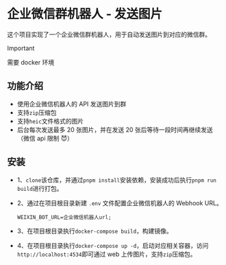 # 企业微信群机器人 - 发送图片

这个项目实现了一个企业微信群机器人，用于自动发送图片到对应的微信群。

> [!IMPORTANT]
> 需要 docker 环境

## 功能介绍

- 使用企业微信机器人的 API 发送图片到群
- 支持`zip`压缩包
- 支持`heic`文件格式的图片
- 后台每次发送最多 20 张图片，并在发送 20 张后等待一段时间再继续发送（微信 api 限制 😈）

## 安装

- 1、`clone`该仓库，并通过`pnpm install`安装依赖，安装成功后执行`pnpm run build`进行打包。
- 2、通过在项目根目录新建 `.env` 文件配置企业微信机器人的 Webhook URL。

  ```
  WEIXIN_BOT_URL=企业微信机器人url;
  ```

- 3、在项目根目录执行`docker-compose build`，构建镜像。
- 4、在项目根目录执行`docker-compose up -d`，启动对应相关容器，访问`http://localhost:4534`即可通过 web 上传图片，支持`zip`压缩包。
